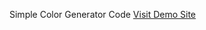 Simple Color Generator Code
<a href="https://zufarrizal.github.io/color-generator/"> Visit Demo Site</a>
